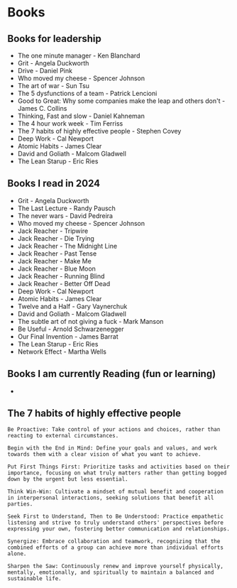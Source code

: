 # Books
## Books for leadership
- The one minute manager - Ken Blanchard
- Grit - Angela Duckworth
- Drive - Daniel Pink
- Who moved my cheese - Spencer Johnson
- The art of war - Sun Tsu
- The 5 dysfunctions of a team - Patrick Lencioni
- Good to Great: Why some companies make the leap and others don't - James C. Collins
- Thinking, Fast and slow - Daniel Kahneman
- The 4 hour work week - Tim Ferriss
- The 7 habits of highly effective people - Stephen Covey
- Deep Work - Cal Newport
- Atomic Habits - James Clear
- David and Goliath - Malcom Gladwell
- The Lean Starup - Eric Ries

## Books I read in 2024
- Grit - Angela Duckworth
- The Last Lecture - Randy Pausch
- The never wars - David Pedreira
- Who moved my cheese - Spencer Johnson
- Jack Reacher - Tripwire
- Jack Reacher - Die Trying
- Jack Reacher - The Midnight Line
- Jack Reacher - Past Tense
- Jack Reacher - Make Me
- Jack Reacher - Blue Moon
- Jack Reacher - Running Blind
- Jack Reacher - Better Off Dead
- Deep Work - Cal Newport
- Atomic Habits - James Clear
- Twelve and a Half - Gary Vaynerchuk
- David and Goliath - Malcom Gladwell
- The subtle art of not giving a fuck - Mark Manson
- Be Useful - Arnold Schwarzenegger
- Our Final Invention - James Barrat
- The Lean Starup - Eric Ries
- Network Effect - Martha Wells

## Books I am currently Reading (fun or learning)
- 


## The 7 habits of highly effective people
    Be Proactive: Take control of your actions and choices, rather than reacting to external circumstances.

    Begin with the End in Mind: Define your goals and values, and work towards them with a clear vision of what you want to achieve.

    Put First Things First: Prioritize tasks and activities based on their importance, focusing on what truly matters rather than getting bogged down by the urgent but less essential.

    Think Win-Win: Cultivate a mindset of mutual benefit and cooperation in interpersonal interactions, seeking solutions that benefit all parties.

    Seek First to Understand, Then to Be Understood: Practice empathetic listening and strive to truly understand others' perspectives before expressing your own, fostering better communication and relationships.

    Synergize: Embrace collaboration and teamwork, recognizing that the combined efforts of a group can achieve more than individual efforts alone.

    Sharpen the Saw: Continuously renew and improve yourself physically, mentally, emotionally, and spiritually to maintain a balanced and sustainable life.
